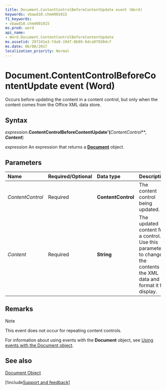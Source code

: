 ```yaml
---
title: Document.ContentControlBeforeContentUpdate event (Word)
keywords: vbawd10.chm4001015
f1_keywords:
- vbawd10.chm4001015
ms.prod: word
api_name:
- Word.Document.ContentControlBeforeContentUpdate
ms.assetid: 297241e3-fda9-1947-8b09-9dca97930dcf
ms.date: 06/08/2017
localization_priority: Normal
---
```



# Document.ContentControlBeforeContentUpdate event (Word)

Occurs before updating the content in a content control, but only when the content comes from the Office XML data store.


## Syntax

_expression_.**ContentControlBeforeContentUpdate'(**_ContentControl_**, **_Content_**)

 _expression_ An expression that returns a **[Document](Word.Document.md)** object.


## Parameters



|Name|Required/Optional|Data type|Description|
|:-----|:-----|:-----|:-----|
| _ContentControl_|Required| **ContentControl**|The content control being updated.|
| _Content_|Required| **String**|The updated content for a control. Use this parameter to change the contents of the XML data and format it for display.|

## Remarks


> [!NOTE] 
> This event does not occur for repeating content controls.

For information about using events with the  **Document** object, see [Using events with the Document object](../word/Concepts/Objects-Properties-Methods/using-events-with-the-document-object.md).


## See also


[Document Object](Word.Document.md)

[!include[Support and feedback](~/includes/feedback-boilerplate.md)]